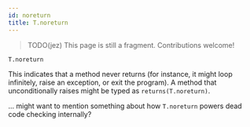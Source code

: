 ```yaml
---
id: noreturn
title: T.noreturn
---
```


> TODO(jez) This page is still a fragment. Contributions welcome!

```
T.noreturn
```

This indicates that a method never returns (for instance, it might loop
infinitely, raise an exception, or exit the program). A method that
unconditionally raises might be typed as `returns(T.noreturn)`.

... might want to mention something about how `T.noreturn` powers dead code
checking internally?
